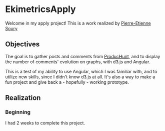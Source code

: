 # EkimetricsApply

Welcome in my apply project! This is a work realized by [Pierre-Etienne Soury](http://pesoury.xyz)

## Objectives

The goal is to gather posts and comments from [ProducHunt](https://www.producthunt.com/), and to display the number of comments' evolution on graphs, with d3.js and Angular.

This is a test of my ability to use Angular, which I was familiar with, and to utilize new skills, since I didn't know d3.js at all.
It's also a way to make a fun project and give back a - hopefully - working prototype.

## Realization

### Beginning

I had 2 weeks to complete this project. 
